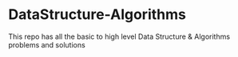 # DataStructure-Algorithms

This repo has all the basic to high level Data Structure & Algorithms problems and solutions
